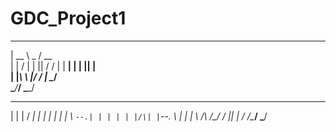 # GDC_Project1
 ___________  _____ 
|  __ \  _  \/  __ \
| |  \/ | | || /  \/
| | __| | | || |    
| |_\ \ |/ / | \__/\
 \____/___/   \____/
                    
                    
 _    _ _____ _   _ 
| |  | /  ___| | | |
| |  | \ `--.| | | |
| |/\| |`--. \ | | |
\  /\  /\__/ / |_| |
 \/  \/\____/ \___/ 
